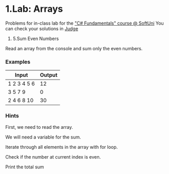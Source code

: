 ﻿# 1.Lab: Arrays

Problems for in-class lab for the [&quot;C#  Fundamentals&quot; course @ SoftUni](https://softuni.bg/modules/57/tech-module-4-0)
You can check your solutions in [Judge](https://judge.softuni.bg/Contests/1202)

1. 5.Sum Even Numbers

Read an array from the console and sum only the even numbers.

### Examples

| **Input** | **Output** |
| --- | --- |
| 1 2 3 4 5 6 | 12 |
| 3 5 7 9 | 0 |
| 2 4 6 8 10 | 30 |

### Hints

First, we need to read the array.

We will need a variable for the sum.

Iterate through all elements in the array with for loop.

Check if the number at current index is even.

Print the total sum

